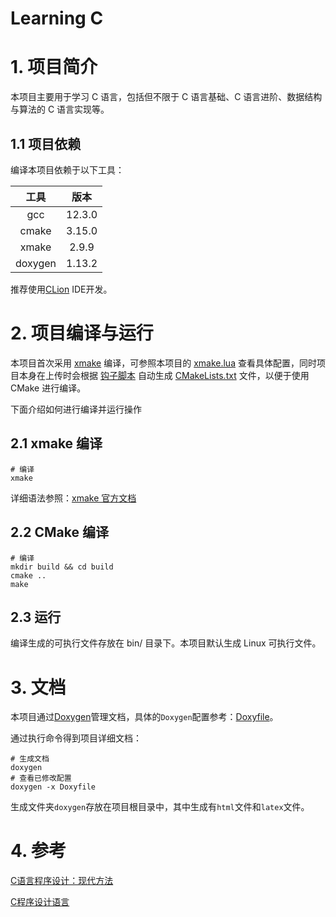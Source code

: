 # Learning C

# 1. 项目简介

本项目主要用于学习 C 语言，包括但不限于 C 语言基础、C 语言进阶、数据结构与算法的 C 语言实现等。

## 1.1 项目依赖

编译本项目依赖于以下工具：

|   工具    |   版本   | 
|:-------:|:------:| 
|   gcc   | 12.3.0 | 
|  cmake  | 3.15.0 |
|  xmake  | 2.9.9  |
| doxygen | 1.13.2 |

推荐使用[CLion](https://www.jetbrains.com/clion/) IDE开发。

# 2. 项目编译与运行

本项目首次采用 [xmake](https://xmake.io/#/) 编译，可参照本项目的 [xmake.lua](./xmake.lua)
查看具体配置，同时项目本身在上传时会根据 [钩子脚本](https://gist.github.com/Free-Aaron-Li/8e3657413b1dae407bf60a7e7580e96d)
自动生成 [CMakeLists.txt](./CMakeLists.txt) 文件，以便于使用 CMake 进行编译。

下面介绍如何进行编译并运行操作

## 2.1 xmake 编译

```shell
# 编译
xmake
```

详细语法参照：[xmake 官方文档](https://xmake.io/#/zh-cn/)

## 2.2 CMake 编译

```shell
# 编译
mkdir build && cd build
cmake ..
make
```

## 2.3 运行

编译生成的可执行文件存放在 bin/ 目录下。本项目默认生成 Linux 可执行文件。

# 3. 文档

本项目通过[Doxygen](https://www.doxygen.nl/)管理文档，具体的`Doxygen`配置参考：[Doxyfile](Doxyfile)。

通过执行命令得到项目详细文档：

```shell
# 生成文档
doxygen
# 查看已修改配置
doxygen -x Doxyfile
```

生成文件夹`doxygen`存放在项目根目录中，其中生成有`html`文件和`latex`文件。

# 4. 参考

[C语言程序设计：现代方法](https://book.douban.com/subject/35503091/)

[C程序设计语言](https://book.douban.com/subject/1139336/)
